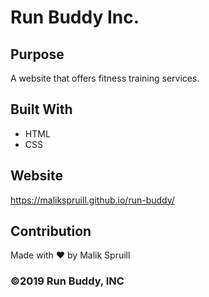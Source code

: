 # Run Buddy Inc.

## Purpose
A website that offers fitness training services.

## Built With
* HTML
* CSS

## Website
https://malikspruill.github.io/run-buddy/

## Contribution
Made with ❤️ by Malik Spruill

### ©️2019 Run Buddy, INC
